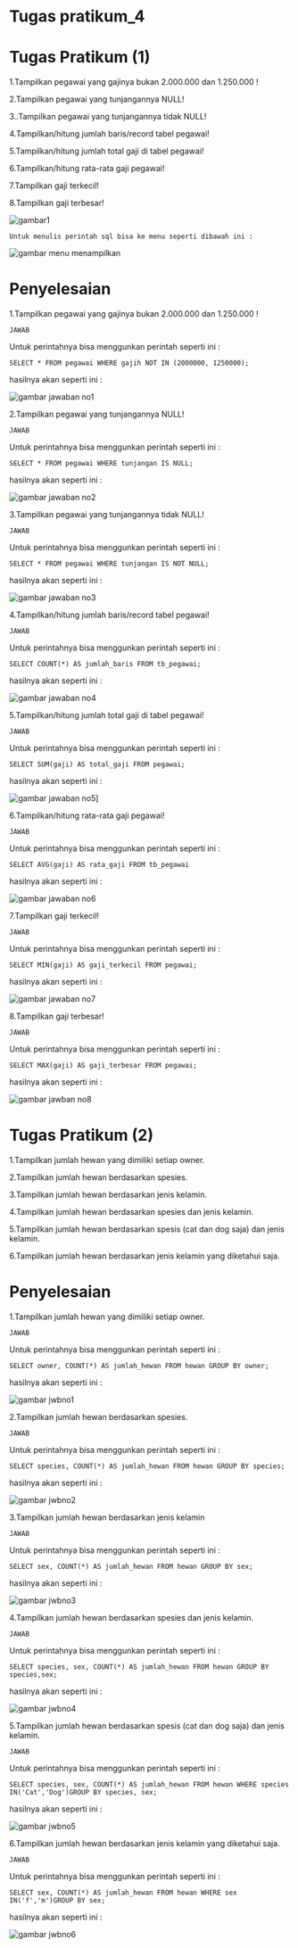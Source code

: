 # Tugas pratikum_4

# Tugas Pratikum (1)

1.Tampilkan pegawai yang gajinya bukan 2.000.000 dan 1.250.000 !

2.Tampilkan pegawai yang tunjangannya NULL!

3..Tampilkan pegawai yang tunjangannya tidak NULL!

4.Tampilkan/hitung jumlah baris/record tabel pegawai!

5.Tampilkan/hitung jumlah total gaji di tabel pegawai!

6.Tampilkan/hitung rata-rata gaji pegawai!

7.Tampilkan gaji terkecil!

8.Tampilkan gaji terbesar!


![gambar1](https://github.com/MikaelRivaldo/pratikum_4/assets/115770247/7f7a0162-ba08-40c0-890f-535b74b47507)


`Untuk menulis perintah sql bisa ke menu seperti dibawah ini : `

![gambar menu menampilkan](https://github.com/MikaelRivaldo/pratikum_4/assets/115770247/a4ea21ca-ed58-41b1-868c-bdbce979658d)


# Penyelesaian

1.Tampilkan pegawai yang gajinya bukan 2.000.000 dan 1.250.000 !

`JAWAB`

Untuk perintahnya bisa menggunkan perintah seperti ini  :

`SELECT * FROM pegawai WHERE gajih NOT IN (2000000, 1250000);`

hasilnya akan seperti ini :

![gambar jawaban no1](https://github.com/MikaelRivaldo/pratikum_4/assets/115770247/0cb432bc-c432-464b-bbdb-e54b70535222)


2.Tampilkan pegawai yang tunjangannya NULL!

`JAWAB`

Untuk perintahnya bisa menggunkan perintah seperti ini  :

`SELECT * FROM pegawai WHERE tunjangan IS NULL;`

hasilnya akan seperti ini :

![gambar jawaban no2](https://github.com/MikaelRivaldo/pratikum_4/assets/115770247/ab39858f-753c-4227-a789-121215befbac)

3.Tampilkan pegawai yang tunjangannya tidak NULL!

`JAWAB`

Untuk perintahnya bisa menggunkan perintah seperti ini  :

`SELECT * FROM pegawai WHERE tunjangan IS NOT NULL;`

 hasilnya akan seperti ini :

![gambar jawaban no3](https://github.com/MikaelRivaldo/pratikum_4/assets/115770247/84671f5f-a175-48e7-866f-2aba119d00c0)

4.Tampilkan/hitung jumlah baris/record tabel pegawai!

`JAWAB`

Untuk perintahnya bisa menggunkan perintah seperti ini  :

`SELECT COUNT(*) AS jumlah_baris FROM tb_pegawai;`

hasilnya akan seperti ini :

![gambar jawaban no4](https://github.com/MikaelRivaldo/pratikum_4/assets/115770247/1aa41e1c-0651-48c3-bdc2-4eae4b598a40)

5.Tampilkan/hitung jumlah total gaji di tabel pegawai!

`JAWAB`

Untuk perintahnya bisa menggunkan perintah seperti ini  :

`SELECT SUM(gaji) AS total_gaji FROM pegawai;`

hasilnya akan seperti ini :

![gambar jawaban no5](https://github.com/MikaelRivaldo/pratikum_4/assets/115770247/f85ac4d1-e069-4fed-b17b-5ec9a2a0a24e)]

6.Tampilkan/hitung rata-rata gaji pegawai!

`JAWAB`

Untuk perintahnya bisa menggunkan perintah seperti ini  :

`SELECT AVG(gaji) AS rata_gaji FROM tb_pegawai`

hasilnya akan seperti ini :

![gambar jawaban no6](https://github.com/MikaelRivaldo/pratikum_4/assets/115770247/30e6fa55-530d-4caf-948c-96d3288559b9)

7.Tampilkan gaji terkecil!

`JAWAB`

Untuk perintahnya bisa menggunkan perintah seperti ini  :

`SELECT MIN(gaji) AS gaji_terkecil FROM pegawai;`

hasilnya akan seperti ini :

![gambar jawaban no7](https://github.com/MikaelRivaldo/pratikum_4/assets/115770247/7e567935-3f0b-4dba-b701-26aa3d3c5e73)

8.Tampilkan gaji terbesar!

`JAWAB`

Untuk perintahnya bisa menggunkan perintah seperti ini  :

`SELECT MAX(gaji) AS gaji_terbesar FROM pegawai;`

hasilnya akan seperti ini :

![gambar jawban no8](https://github.com/MikaelRivaldo/pratikum_4/assets/115770247/fb27e507-9cb5-49d8-b1c3-8b657ac22f95)



# Tugas Pratikum (2)

1.Tampilkan jumlah hewan yang dimiliki setiap owner.

2.Tampilkan jumlah hewan berdasarkan spesies.

3.Tampilkan jumlah hewan berdasarkan jenis kelamin.

4.Tampilkan jumlah hewan berdasarkan spesies dan jenis kelamin.

5.Tampilkan jumlah hewan berdasarkan spesis (cat dan dog saja) dan jenis kelamin.

6.Tampilkan jumlah hewan berdasarkan jenis kelamin yang diketahui saja.

# Penyelesaian

1.Tampilkan jumlah hewan yang dimiliki setiap owner.

`JAWAB`

Untuk perintahnya bisa menggunkan perintah seperti ini  :

`SELECT owner, COUNT(*) AS jumlah_hewan FROM hewan GROUP BY owner;`

hasilnya akan seperti ini :

![gambar jwbno1](https://github.com/MikaelRivaldo/pratikum_4/assets/115770247/25b66544-9973-44b8-853b-0a253cee5707)

2.Tampilkan jumlah hewan berdasarkan spesies.

`JAWAB`

Untuk perintahnya bisa menggunkan perintah seperti ini  :

`SELECT species, COUNT(*) AS jumlah_hewan FROM hewan GROUP BY species;`

hasilnya akan seperti ini :

![gambar jwbno2](https://github.com/MikaelRivaldo/pratikum_4/assets/115770247/7e5b6166-f98f-4899-a66f-88615f5095bb)

3.Tampilkan jumlah hewan berdasarkan jenis kelamin

`JAWAB`

Untuk perintahnya bisa menggunkan perintah seperti ini  :

`SELECT sex, COUNT(*) AS jumlah_hewan FROM hewan GROUP BY sex;`

hasilnya akan seperti ini :

![gambar jwbno3](https://github.com/MikaelRivaldo/pratikum_4/assets/115770247/7264f281-6f68-46d3-a1f1-03e3fab9bae0)

4.Tampilkan jumlah hewan berdasarkan spesies dan jenis kelamin.

`JAWAB`

Untuk perintahnya bisa menggunkan perintah seperti ini  :

`SELECT species, sex, COUNT(*) AS jumlah_hewan FROM hewan GROUP BY species,sex;`

hasilnya akan seperti ini :

![gambar jwbno4](https://github.com/MikaelRivaldo/pratikum_4/assets/115770247/de00ed2c-b8f5-4f21-975e-e48d5a140b5d)


5.Tampilkan jumlah hewan berdasarkan spesis (cat dan dog saja) dan jenis kelamin.

`JAWAB`

Untuk perintahnya bisa menggunkan perintah seperti ini  :

`SELECT species, sex, COUNT(*) AS jumlah_hewan FROM hewan WHERE species IN('Cat','Dog')GROUP BY species, sex;`

hasilnya akan seperti ini :

![gambar jwbno5](https://github.com/MikaelRivaldo/pratikum_4/assets/115770247/d5b105f8-b39d-4cf6-ad09-480a5f2294d3)

6.Tampilkan jumlah hewan berdasarkan jenis kelamin yang diketahui saja.

`JAWAB`

Untuk perintahnya bisa menggunkan perintah seperti ini  :

`SELECT sex, COUNT(*) AS jumlah_hewan FROM hewan WHERE sex IN('f','m')GROUP BY sex;`

hasilnya akan seperti ini :

![gambar jwbno6](https://github.com/MikaelRivaldo/pratikum_4/assets/115770247/85f63ffc-c71e-4154-bdf3-d05d2f7f2635)
